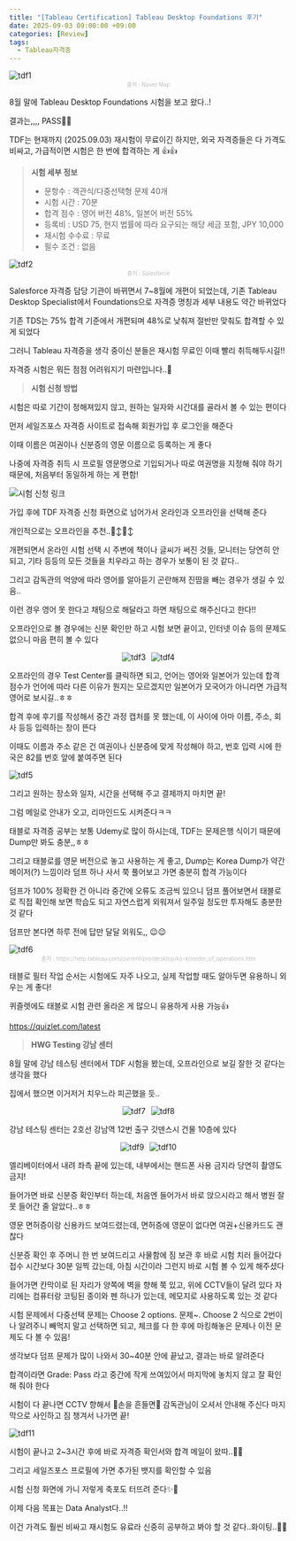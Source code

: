 ```yaml
---
title: "[Tableau Certification] Tableau Desktop Foundations 후기"
date: 2025-09-03 09:00:00 +09:00
categories: [Review]
tags:
  - Tableau자격증
---
```


<img src="/assets/img/Review/TDF/map.jpeg" align="center" alt="tdf1">
<figcaption align="center" style="color:silver; font-size:10px;">출처 : Naver Map</figcaption>

8월 말에 Tableau Desktop Foundations 시험을 보고 왔다..!

결과는,,,, PASS🥰🥰

TDF는 현재까지 (2025.09.03) 재시험이 무료이긴 하지만, 외국 자격증들은 다 가격도 비싸고, 가급적이면 시험은 한 번에 합격하는 게 👍👍

> **시험 세부 정보**
> 
> - 문항수 : 객관식/다중선택형 문제 40개
> - 시험 시간 : 70분
> - 합격 점수 : 영어 버전 48%, 일본어 버전 55%
> - 등록비 : USD 75, 현지 법률에 따라 요구되는 해당 세금 포함, JPY 10,000
> - 재시험 수수료 : 무료
> - 필수 조건 : 없음

<img src="/assets/img/Review/TDF/image.png" align="center" alt="tdf2">
<figcaption align="center" style="color:silver; font-size:10px;">출처 : Salesforce</figcaption>

Salesforce 자격증 담당 기관이 바뀌면서 7~8월에 개편이 되었는데, 기존 Tableau Desktop Specialist에서 Foundations으로 자격증 명칭과 세부 내용도 약간 바뀌었다

기존 TDS는 75% 합격 기준에서 개편되며 48%로 낮춰져 절반만 맞춰도 합격할 수 있게 되었다

그러니 Tableau 자격증을 생각 중이신 분들은 재시험 무료인 이때 빨리 취득해두시길!!

자격증 시험은 뭐든 점점 어려워지기 마련입니다..🥲

> **시험 신청 방법**
> 

시험은 따로 기간이 정해져있지 않고, 원하는 일자와 시간대를 골라서 볼 수 있는 편이다

먼저 세일즈포스 자격증 사이트로 접속해 회원가입 후 로그인을 해준다

이때 이름은 여권이나 신분증의 영문 이름으로 등록하는 게 좋다

나중에 자격증 취득 시 프로필 영문명으로 기입되거나 따로 여권명을 지정해 줘야 하기 때문에, 처음부터 동일하게 하는 게 편함!

![시험 신청 링크](https://trailheadacademy.salesforce.com/certificate/exam-tableau-desktop-found---Analytics-101)

가입 후에 TDF 자격증 신청 화면으로 넘어가서 온라인과 오프라인을 선택해 준다

개인적으로는 오프라인을 추천..🙂‍↕️🙂‍↕️

개편되면서 온라인 시험 선택 시 주변에 책이나 글씨가 써진 것들, 모니터는 당연히 안 되고, 기타 등등의 모든 것들을 치우라고 하는 경우가 보통이 된 것 같다..

그리고 감독관의 억양에 따라 영어를 알아듣기 곤란해져 진땀을 빼는 경우가 생길 수 있음..

이런 경우 영어 못 한다고 채팅으로 해달라고 하면 채팅으로 해주신다고 한다!!

오프라인으로 볼 경우에는 신분 확인만 하고 시험 보면 끝이고, 인터넷 이슈 등의 문제도 없으니 마음 편히 볼 수 있다

<div style="display: flex; justify-content: center; gap: 10px;">
	<img src="/assets/img/Review/TDF/image (1).png" align="center" alt="tdf3">
  <img src="/assets/img/Review/TDF/image (2).png" align="center" alt="tdf4">
</div>

오프라인의 경우 Test Center를 클릭하면 되고, 언어는 영어와 일본어가 있는데 합격 점수가 언어에 따라 다른 이유가 뭔지는 모르겠지만 일본어가 모국어가 아니라면 가급적 영어로 보시길..ㅎㅎ

합격 후에 후기를 작성해서 중간 과정 캡처를 못 했는데, 이 사이에 아마 이름, 주소, 회사 등등 입력하는 창이 뜬다

이때도 이름과 주소 같은 건 여권이나 신분증에 맞게 작성해야 하고, 번호 입력 시에 한국은 82를 번호 앞에 붙여주면 된다

<img src="/assets/img/Review/TDF/image (3).png" align="center" alt="tdf5">

그리고 원하는 장소와 일자, 시간을 선택해 주고 결제까지 마치면 끝!

그럼 메일로 안내가 오고, 리마인드도 시켜준다ㅋㅋ

태블로 자격증 공부는 보통 Udemy로 많이 하시는데, TDF는 문제은행 식이기 때문에 Dump만 봐도 충분,,ㅎㅎ

그리고 태블로를 영문 버전으로 놓고 사용하는 게 좋고, Dump는 Korea Dump가 약간 메이저(?) 느낌이라 덤프 하나 사서 쭉 풀어보고 가면 충분히 합격 가능이다

덤프가 100% 정확한 건 아니라 중간에 오류도 조금씩 있으니 덤프 풀어보면서 태블로로 직접 확인해 보면 학습도 되고 자연스럽게 외워져서 일주일 정도만 투자해도 충분한 것 같다

덤프만 본다면 하루 전에 답만 달달 외워도,, 😉😉

<img src="/assets/img/Review/TDF/image (4).png" align="center" alt="tdf6">
<figcaption align="center" style="color:silver; font-size:10px;">출처 : https://help.tableau.com/current/pro/desktop/ko-kr/order_of_operations.htm</figcaption>

태블로 필터 작업 순서는 시험에도 자주 나오고, 실제 작업할 때도 알아두면 유용하니 외우는 게 좋다!

퀴즐렛에도 태블로 시험 관련 올라온 게 많으니 유용하게 사용 가능👍

https://quizlet.com/latest

> **HWG Testing 강남 센터**
> 

8월 말에 강남 테스팅 센터에서 TDF 시험을 봤는데, 오프라인으로 보길 잘한 것 같다는 생각을 했다

집에서 했으면 이거저거 치우느라 피곤했을 듯..

<div style="display: flex; justify-content: center; gap: 10px;">
	<img src="/assets/img/Review/TDF/1.jpg" align="center" alt="tdf7">
  <img src="/assets/img/Review/TDF/2.jpg" align="center" alt="tdf8">
</div>

강남 테스팅 센터는 2호선 강남역 12번 출구 갓덴스시 건물 10층에 있다

<div style="display: flex; justify-content: center; gap: 10px;">
	<img src="/assets/img/Review/TDF/3.jpg" align="center" alt="tdf9">
  <img src="/assets/img/Review/TDF/4.jpg" align="center" alt="tdf10">
</div>

엘리베이터에서 내려 좌측 끝에 있는데, 내부에서는 핸드폰 사용 금지라 당연히 촬영도 금지!

들어가면 바로 신분증 확인부터 하는데, 처음엔 들어가서 바로 앉으시라고 해서 병원 잘못 들어간 줄 알았다..ㅎㅎ

영문 면허증이랑 신용카드 보여드렸는데, 면허증에 영문이 없다면 여권+신용카드도 괜찮다

신분증 확인 후 주머니 한 번 보여드리고 사물함에 짐 보관 후 바로 시험 치러 들어갔다
접수 시간보다 30분 일찍 갔는데, 아침 시간이라 그런지 바로 시험 볼 수 있게 해주셨다

들어가면 칸막이로 된 자리가 양쪽에 벽을 향해 쭉 있고, 위에 CCTV들이 달려 있다
자리에는 컴퓨터랑 코팅된 종이와 펜 하나가 있는데, 메모지로 사용하도록 있는 것 같다

시험 문제에서 다중선택 문제는 Choose 2 options. 문제~. Choose 2 식으로 2번이나 알려주니 빼먹지 말고 선택하면 되고, 체크를 다 한 후에 마킹해놓은 문제나 이전 문제도 다 볼 수 있음!

생각보다 덤프 문제가 많이 나와서 30~40분 안에 끝났고, 결과는 바로 알려준다

합격이라면 Grade: Pass 라고 중간에 작게 쓰여있어서 마지막에 놓치지 않고 잘 확인해 줘야 한다

시험이 다 끝나면 CCTV 향해서 👐손을 흔들면👐 감독관님이 오셔서 안내해 주신다
마지막으로 사인하고 짐 챙겨서 나가면 끝!

<img src="/assets/img/Review/TDF/image (5).png" align="center" alt="tdf11">

시험이 끝나고 2~3시간 후에 바로 자격증 확인서와 합격 메일이 왔따..🫢🫢

그리고 세일즈포스 프로필에 가면 추가된 뱃지를 확인할 수 있음

시험 신청 화면에 가니 저렇게 축포도 터뜨려 준다✨️🎊

이제 다음 목표는 Data Analyst다..!!

이건 가격도 훨씬 비싸고 재시험도 유료라 신중히 공부하고 봐야 할 것 같다..화이팅..🥹🥹